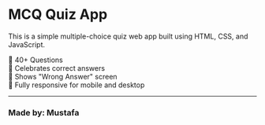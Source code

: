 # MCQ Quiz App

This is a simple multiple-choice quiz web app built using HTML, CSS, and JavaScript.

🔹 40+ Questions  
🔹 Celebrates correct answers  
🔹 Shows "Wrong Answer" screen  
🔹 Fully responsive for mobile and desktop

---

### Made by: Mustafa
